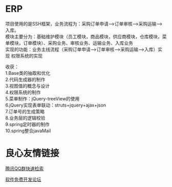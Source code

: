 # ERP
项目使用的是SSH框架，业务流程为：采购订单申请—>订单审核—>采购运输—>入库。    
模块主要分为：基础维护模块（员工模块，商品模块，供应商模块，仓库模块，菜单模块，订单模块）、采购业务、审核业务、运输业务、入库业务    
实现的功能：业务主线流程（采购订单申请—>订单审核—>采购运输—>入库）实现 
            权限系统的实现    
        
收获：  
    1.Base类的抽取和优化  
    2.代码生成器的制作  
    3.视图值的概念与设计  
    4.权限系统的制作  
    5.菜单制作：jQuery-treeView的使用  
    6.jQuery实现表单联动：struts+jquery+ajax+json  
    7.订单号的生成策略  
    8.业务层的逻辑校验  
    9.spring定时器的制作  
    10.spring整合javaMail  


 # 良心友情链接

[腾讯QQ群快速检索](http://u.720life.cn/s/8cf73f7c)

[软件免费开发论坛](http://u.720life.cn/s/bbb01dc0)